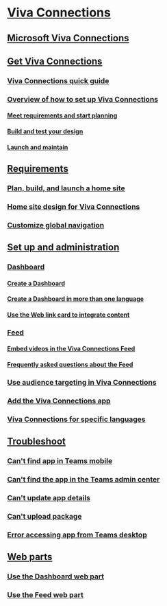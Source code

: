 
# [Viva Connections]()

## [Microsoft Viva Connections](viva-connections-overview.md)

## [Get Viva Connections]()

### [Viva Connections quick guide](viva-connections-setup-guide.md)

### [Overview of how to set up Viva Connections](viva-connections-setup-overview.md)

#### [Meet requirements and start planning](plan-viva-connections.md)

#### [Build and test your design](build-viva-connections.md)

#### [Launch and maintain](launch-viva-connections.md)

## [Requirements]()

### [Plan, build, and launch a home site](home-site-plan.md)

### [Home site design for Viva Connections](create-sharepoint-home-site-for-viva-connections.md)

### [Customize global navigation](sharepoint-app-bar.md)

## [Set up and administration]()

### [Dashboard]()

#### [Create a Dashboard](create-dashboard.md)

#### [Create a Dashboard in more than one language](create-multilingual-dashboard.md)

#### [Use the Web link card to integrate content](use-the-link-card.md)

### [Feed]()

#### [Embed videos in the Viva Connections Feed](video-news-links.md)

#### [Frequently asked questions about the Feed](faqs-viva-connections-feed.md)

### [Use audience targeting in Viva Connections](use-audience-targeting-in-viva-connections.md)

### [Add the Viva Connections app](add-viva-connections-app.md)

### [Viva Connections for specific languages](viva-connections-language.md)

## [Troubleshoot]()

### [Can't find app in Teams mobile](/viva/troubleshoot/connections/cant-find-app-in-teams-mobile?toc=/viva/connections/toc.json&bc=/viva/breadcrumb/toc.json)

### [Can't find the app in the Teams admin center](/viva/troubleshoot/connections/cant-find-app-in-teams-admin-center?toc=/viva/connections/toc.json&bc=/viva/breadcrumb/toc.json)

### [Can't update app details](/viva/troubleshoot/connections/cant-update-app-details?toc=/viva/connections/toc.json&bc=/viva/breadcrumb/toc.json)

### [Can't upload package](/viva/troubleshoot/connections/cant-upload-package?toc=/viva/connections/toc.json&bc=/viva/breadcrumb/toc.json)

### [Error accessing app from Teams desktop](/viva/troubleshoot/connections/error-accessing-app-from-teams-desktop?toc=/viva/connections/toc.json&bc=/viva/breadcrumb/toc.json)

## [Web parts]()

### [Use the Dashboard web part](use-dashboard-web-part-on-home-site.md)

### [Use the Feed web part](use-feed-web-part-for-viva-connections.md)
